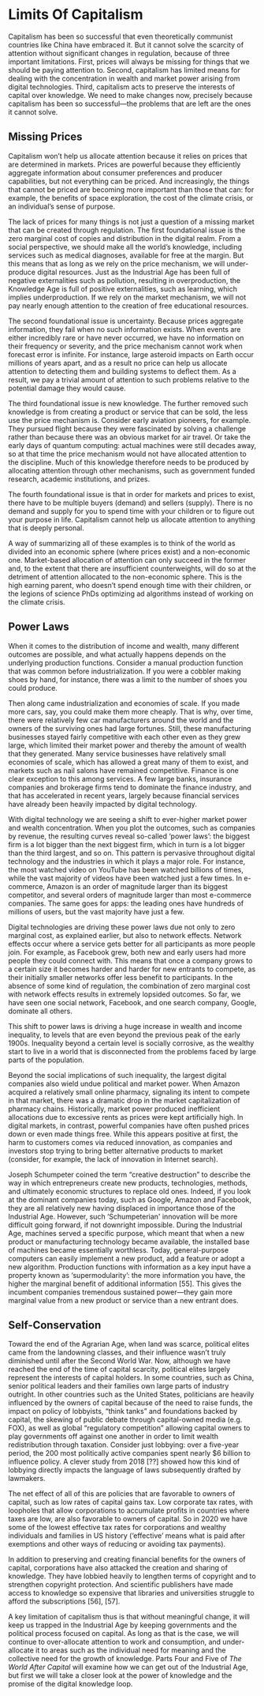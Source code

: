 # Limits Of Capitalism

Capitalism has been so successful that even theoretically communist countries like China have embraced it. But it cannot solve the scarcity of attention without significant changes in regulation, because of three important limitations. First, prices will always be missing for things that we should be paying attention to. Second, capitalism has limited means for dealing with the concentration in wealth and market power arising from digital technologies. Third, capitalism acts to preserve the interests of capital over knowledge. We need to make changes now, precisely because capitalism has been so successful—the problems that are left are the ones it cannot solve.

 
## Missing Prices 

Capitalism won’t help us allocate attention because it relies on prices that are determined in markets. Prices are powerful because they efficiently aggregate information about consumer preferences and producer capabilities, but not everything can be priced. And increasingly, the things that cannot be priced are becoming more important than those that can: for example, the benefits of space exploration, the cost of the climate crisis, or an individual’s sense of purpose.

The lack of prices for many things is not just a question of a missing market that can be created through regulation. The first foundational issue is the zero marginal cost of copies and distribution in the digital realm. From a social perspective, we should make all the world’s knowledge, including services such as medical diagnoses, available for free at the margin. But this means that as long as we rely on the price mechanism, we will under-produce digital resources. Just as the Industrial Age has been full of negative externalities such as pollution, resulting in overproduction, the Knowledge Age is full of positive externalities, such as learning, which implies underproduction. If we rely on the market mechanism, we will not pay nearly enough attention to the creation of free educational resources. 

The second foundational issue is uncertainty. Because prices aggregate information, they fail when no such information exists. When events are either incredibly rare or have never occurred, we have no information on their frequency or severity, and the price mechanism cannot work when forecast error is infinite. For instance, large asteroid impacts on Earth occur millions of years apart, and as a result no price can help us allocate attention to detecting them and building systems to deflect them. As a result, we pay a trivial amount of attention to such problems relative to the potential damage they would cause. 

The third foundational issue is new knowledge. The further removed such knowledge is from creating a product or service that can be sold, the less use the price mechanism is. Consider early aviation pioneers, for example. They pursued flight because they were fascinated by solving a challenge rather than because there was an obvious market for air travel. Or take the early days of quantum computing: actual machines were still decades away, so at that time the price mechanism would not have allocated attention to the discipline. Much of this knowledge therefore needs to be produced by allocating attention through other mechanisms, such as government funded research, academic institutions, and prizes.

The fourth foundational issue is that in order for markets and prices to exist, there have to be multiple buyers (demand) and sellers (supply). There is no demand and supply for you to spend time with your children or to figure out your purpose in life. Capitalism cannot help us allocate attention to anything that is deeply personal.

A way of summarizing all of these examples is to think of the world as divided into an economic sphere (where prices exist) and a non-economic one. Market-based allocation of attention can only succeed in the former and, to the extent that there are insufficient counterweights, will do so at the detriment of attention allocated to the non-economic sphere. This is the high earning parent, who doesn’t spend enough time with their children, or the legions of science PhDs optimizing ad algorithms instead of working on the climate crisis.


## Power Laws 

When it comes to the distribution of income and wealth, many different outcomes are possible, and what actually happens depends on the underlying production functions. Consider a manual production function that was common before industrialization. If you were a cobbler making shoes by hand, for instance, there was a limit to the number of shoes you could produce.

Then along came industrialization and economies of scale. If you made more cars, say, you could make them more cheaply. That is why, over time, there were relatively few car manufacturers around the world and the owners of the surviving ones had large fortunes. Still, these manufacturing businesses stayed fairly competitive with each other even as they grew large, which limited their market power and thereby the amount of wealth that they generated. Many service businesses have relatively small economies of scale, which has allowed a great many of them to exist, and markets such as nail salons have remained competitive. Finance is one clear exception to this among services. A few large banks, insurance companies and brokerage firms tend to dominate the finance industry, and that has accelerated in recent years, largely because financial services have already been heavily impacted by digital technology.

With digital technology we are seeing a shift to ever-higher market power and wealth concentration. When you plot the outcomes, such as companies by revenue, the resulting curves reveal so-called ‘power laws’: the biggest firm is a lot bigger than the next biggest firm, which in turn is a lot bigger than the third largest, and so on. This pattern is pervasive throughout digital technology and the industries in which it plays a major role. For instance, the most watched video on YouTube has been watched billions of times, while the vast majority of videos have been watched just a few times. In e-commerce, Amazon is an order of magnitude larger than its biggest competitor, and several orders of magnitude larger than most e-commerce companies. The same goes for apps: the leading ones have hundreds of millions of users, but the vast majority have just a few. 

Digital technologies are driving these power laws due not only to zero marginal cost, as explained earlier, but also to network effects. Network effects occur where a service gets better for all participants as more people join. For example, as Facebook grew, both new and early users had more people they could connect with. This means that once a company grows to a certain size it becomes harder and harder for new entrants to compete, as their initially smaller networks offer less benefit to participants. In the absence of some kind of regulation, the combination of zero marginal cost with network effects results in extremely lopsided outcomes. So far, we have seen one social network, Facebook, and one search company, Google, dominate all others.

This shift to power laws is driving a huge increase in wealth and income inequality, to levels that are even beyond the previous peak of the early 1900s. Inequality beyond a certain level is socially corrosive, as the wealthy start to live in a world that is disconnected from the problems faced by large parts of the population.

Beyond the social implications of such inequality, the largest digital companies also wield undue political and market power. When Amazon acquired a relatively small online pharmacy, signaling its intent to compete in that market, there was a dramatic drop in the market capitalization of pharmacy chains. Historically, market power produced inefficient allocations due to excessive rents as prices were kept artificially high. In digital markets, in contrast, powerful companies have often pushed prices down or even made things free. While this appears positive at first, the harm to customers comes via reduced innovation, as companies and investors stop trying to bring better alternative products to market (consider, for example, the lack of innovation in Internet search). 

Joseph Schumpeter coined the term “creative destruction” to describe the way in which entrepreneurs create new products, technologies, methods, and ultimately economic structures to replace old ones. Indeed, if you look at the dominant companies today, such as Google, Amazon and Facebook, they are all relatively new having displaced in importance those of the Industrial Age. However, such ‘Schumpeterian' innovation will be more difficult going forward, if not downright impossible. During the Industrial Age, machines served a specific purpose, which meant that when a new product or manufacturing technology became available, the installed base of machines became essentially worthless. Today, general-purpose computers can easily implement a new product, add a feature or adopt a new algorithm. Production functions with information as a key input have a property known as ‘supermodularity’: the more information you have, the higher the marginal benefit of additional information [55]. This gives the incumbent companies tremendous sustained power—they gain more marginal value from a new product or service than a new entrant does. 


## Self-Conservation 

Toward the end of the Agrarian Age, when land was scarce, political elites came from the landowning classes, and their influence wasn’t truly diminished until after the Second World War. Now, although we have reached the end of the time of capital scarcity, political elites largely represent the interests of capital holders. In some countries, such as China, senior political leaders and their families own large parts of industry outright. In other countries such as the United States, politicians are heavily influenced by the owners of capital because of the need to raise funds, the impact on policy of lobbyists, “think tanks” and foundations backed by capital, the skewing of public debate through capital-owned media (e.g. FOX), as well as global “regulatory competition” allowing capital owners to play governments off against one another in order to limit wealth redistribution through taxation. Consider just lobbying: over a five-year period, the 200 most politically active companies spent nearly $6 billion to influence policy. A clever study from 2018 [??] showed how this kind of lobbying directly impacts the language of laws subsequently drafted by lawmakers.

The net effect of all of this are policies that are favorable to owners of capital, such as low rates of capital gains tax. Low corporate tax rates, with loopholes that allow corporations to accumulate profits in countries where taxes are low, are also favorable to owners of capital. So in 2020 we have some of the lowest effective tax rates for corporations and wealthy individuals and families in US history (‘effective’ means what is paid after exemptions and other ways of reducing or avoiding tax payments). 

In addition to preserving and creating financial benefits for the owners of capital, corporations have also attacked the creation and sharing of knowledge. They have lobbied heavily to lengthen terms of copyright and to strengthen copyright protection. And scientific publishers have made access to knowledge so expensive that libraries and universities struggle to afford the subscriptions [56], [57].  

A key limitation of capitalism thus is that without meaningful change, it will keep us trapped in the Industrial Age by keeping governments and the political process focused on capital. As long as that is the case, we will continue to over-allocate attention to work and consumption, and under-allocate it to areas such as the individual need for meaning and the collective need for the growth of knowledge. Parts Four and Five of *The World After Capital* will examine how we can get out of the Industrial Age, but first we will take a closer look at the power of knowledge and the promise of the digital knowledge loop.
